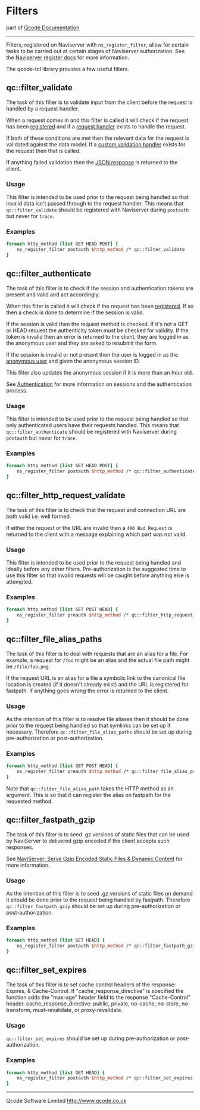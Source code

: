 Filters
=======
part of [Qcode Documentation](index.md)

* * *

Filters, registered on Naviserver with `ns_register_filter`, allow for certain tasks to be carried out at certain stages of Naviserver authorization. See the [Naviserver register docs] for more information.

The qcode-tcl library provides a few useful filters.


qc::filter_validate
---------------

The task of this filter is to validate input from the client before the request is handled by a request handler.

When a request comes in and this filter is called it will check if the request has been [registered] and if a [request handler] exists to handle the request.

If both of these conditions are met then the relevant data for the request is validated against the data model. If a [custom validation handler] exists for the request then that is called.

If anything failed validation then the [JSON response] is returned to the client.

### Usage

This filter is intended to be used prior to the request being handled so that invalid data isn't passed through to the request handler. This means that `qc::filter_validate` should be registered with Naviserver during `postauth` but never for `trace`.

### Examples

```tcl
foreach http_method [list GET HEAD POST] {
    ns_register_filter postauth $http_method /* qc::filter_validate
}
```


qc::filter_authenticate
-------------------

The task of this filter is to check if the session and authentication tokens are present and valid and act accordingly.

When this filter is called it will check if the request has been [registered]. If so then a check is done to determine if the session is valid.

If the session is valid then the request method is checked. If it's not a GET or HEAD request the authenticity token must be checked for validity. If the token is invalid then an error is returned to the client, they are logged in as the anonymous user and they are asked to resubmit the form.

If the session is invalid or not present then the user is logged in as the [anonymous user] and given the anonymous session ID.

This filter also updates the anonymous session if it is more than an hour old.

See [Authentication] for more information on sessions and the authentication process.

### Usage

This filter is intended to be used prior to the request being handled so that only authenticated users have their requests handled. This means that `qc::filter_authenticate` should be registered with Naviserver during `postauth` but never for `trace`.

### Examples

```tcl
foreach http_method [list GET HEAD POST] {
    ns_register_filter postauth $http_method /* qc::filter_authenticate
}
```


qc::filter_http_request_validate
-----------------------------

The task of this filter is to check that the request and connection URL are both valid i.e. well formed.

If either the request or the URL are invalid then a `400 Bad Request` is returned to the client with a message explaining which part was not valid.

### Usage

This filter is intended to be used prior to the request being handled and ideally before any other filters. Pre-authorization is the suggested time to use this filter so that invalid requests will be caught before anything else is attempted.

### Examples

```tcl
foreach http_method [list GET POST HEAD] {
    ns_register_filter preauth $http_method /* qc::filter_http_request_validate
}
```


qc::filter_file_alias_paths
---------------------------

The task of this filter is to deal with requests that are an alias for a file. For example, a request for `/foo` might be an alias and the actual file path might be `/file/foo.png`.

If the request URL is an alias for a file a symbolic link to the canonical file location is created (if it doesn't already exist) and the URL is registered for fastpath. If anything goes wrong the error is returned to the client.

### Usage

As the intention of this filter is to resolve file aliases then it should be done prior to the request being handled so that symlinks can be set up if necessary. Therefore `qc::filter_file_alias_paths` should be set up during pre-authorization or post-authorization.

### Examples

```tcl
foreach http_method [list GET POST HEAD] {
    ns_register_filter preauth $http_method /* qc::filter_file_alias_paths $http_method
}
```

Note that `qc::filter_file_alias_path` takes the HTTP method as an argument. This is so that it can register the alias on fastpath for the requested method.

qc::filter_fastpath_gzip
---------------------------

The task of this filter is to seed .gz versions of static files that can be used by NaviServer to delivered gzip encoded if the client accepts such responses.

See [NaviServer: Serve Gzip Encoded Static Files & Dynamic Content](http://www.qcode.co.uk/post/121) for more information.

### Usage

As the intention of this filter is to seed .gz versions of static files on demand it should be done prior to the request being handled by fastpath. Therefore `qc::filter_fastpath_gzip` should be set up during pre-authorization or post-authorization.

### Examples

```tcl
foreach http_method [list GET HEAD] {
    ns_register_filter postauth $http_method /* qc::filter_fastpath_gzip [list .js .css]
}
```

qc::filter_set_expires
---------------------------

The task of this filter is to set cache control headers of the response: Expires, & Cache-Control. If "cache_response_directive" is specified the function adds the "max-age" header field to the response "Cache-Control" header. cache_response_directive: public, private, no-cache, no-store, no-transform, must-revalidate, or proxy-revalidate.

### Usage

`qc::filter_set_expires` should be set up during pre-authorization or post-authorization.

### Examples

```tcl
foreach http_method [list GET HEAD] {
    ns_register_filter postauth $http_method /* qc::filter_set_expires [expr 24*60*60]
}
```

* * *

Qcode Software Limited <http://www.qcode.co.uk>

[Naviserver register docs]: http://naviserver.sourceforge.net/n/naviserver/files/ns_register.html#3
[JSON response]: global-json-response.md
[registered]: registration.md
[request handler]: registration.md
[custom validation handler]: registration.md
[anonymous user]: auth.md
[Authentication]: auth.md

